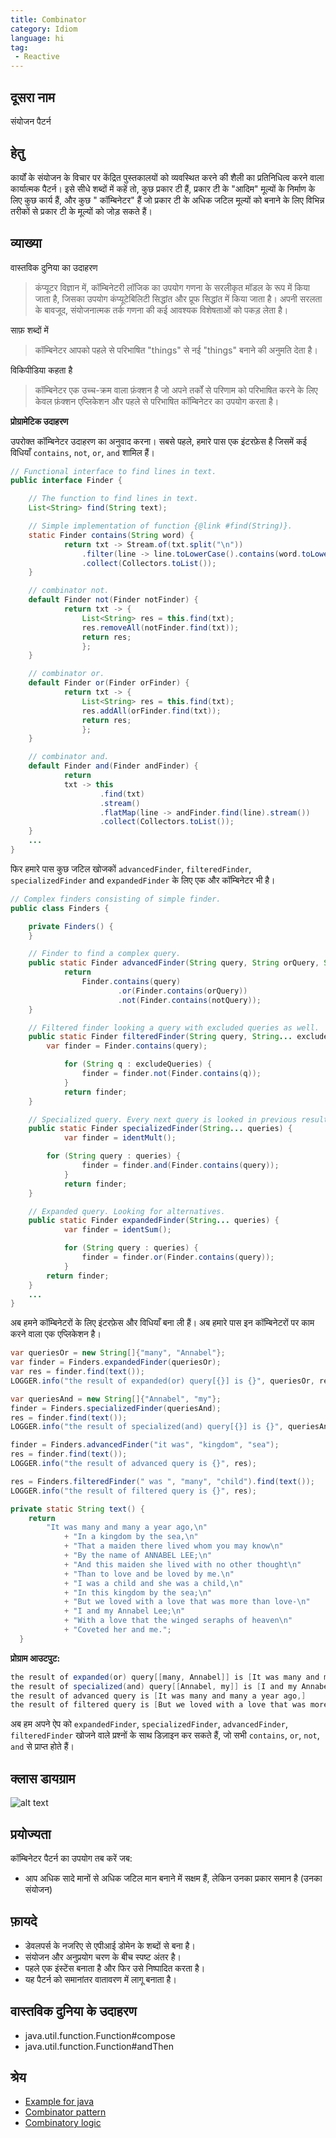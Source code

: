 ```yaml
---
title: Combinator
category: Idiom
language: hi
tag:
 - Reactive
---
```


## दूसरा नाम

संयोजन पैटर्न

## हेतु

कार्यों के संयोजन के विचार पर केंद्रित पुस्तकालयों को व्यवस्थित करने की शैली का प्रतिनिधित्व करने वाला कार्यात्मक
पैटर्न।
इसे सीधे शब्दों में कहें तो, कुछ प्रकार टी हैं, प्रकार टी के "आदिम" मूल्यों के निर्माण के लिए कुछ कार्य हैं, और कुछ "
कॉम्बिनेटर" हैं जो प्रकार टी के अधिक जटिल मूल्यों को बनाने के लिए विभिन्न तरीकों से प्रकार टी के मूल्यों को जोड़ सकते
हैं।

## व्याख्या

वास्तविक दुनिया का उदाहरण

> कंप्यूटर विज्ञान में, कॉम्बिनेटरी लॉजिक का उपयोग गणना के सरलीकृत मॉडल के रूप में किया जाता है, जिसका उपयोग
> कंप्यूटेबिलिटी सिद्धांत और प्रूफ सिद्धांत में किया जाता है। अपनी सरलता के बावजूद, संयोजनात्मक तर्क गणना की कई आवश्यक
> विशेषताओं को पकड़ लेता है।
>

साफ़ शब्दों में

> कॉम्बिनेटर आपको पहले से परिभाषित "things" से नई "things" बनाने की अनुमति देता है।
>

विकिपीडिया कहता है

> कॉम्बिनेटर एक उच्च-क्रम वाला फ़ंक्शन है जो अपने तर्कों से परिणाम को परिभाषित करने के लिए केवल फ़ंक्शन एप्लिकेशन और
> पहले से परिभाषित कॉम्बिनेटर का उपयोग करता है।
>

**प्रोग्रामेटिक उदाहरण**

उपरोक्त कॉम्बिनेटर उदाहरण का अनुवाद करना। सबसे पहले, हमारे पास एक इंटरफ़ेस है जिसमें कई विधियाँ `contains`, `not`, `or`,
`and` शामिल हैं।

```java
// Functional interface to find lines in text.
public interface Finder {

	// The function to find lines in text.
	List<String> find(String text);

	// Simple implementation of function {@link #find(String)}.
	static Finder contains(String word) {
    		return txt -> Stream.of(txt.split("\n"))
        		.filter(line -> line.toLowerCase().contains(word.toLowerCase()))
        		.collect(Collectors.toList());
  	}

	// combinator not.
	default Finder not(Finder notFinder) {
    		return txt -> {
      			List<String> res = this.find(txt);
      			res.removeAll(notFinder.find(txt));
      			return res;
    			};
  	}

	// combinator or.
	default Finder or(Finder orFinder) {
    		return txt -> {
      			List<String> res = this.find(txt);
      			res.addAll(orFinder.find(txt));
      			return res;
    			};
	}

	// combinator and.
	default Finder and(Finder andFinder) {
    		return
        	txt -> this
            		.find(txt)
            		.stream()
            		.flatMap(line -> andFinder.find(line).stream())
            		.collect(Collectors.toList());
  	}
	...
}
```

फिर हमारे पास कुछ जटिल खोजकों `advancedFinder`, `filteredFinder`, `specializedFinder` and `expandedFinder` के लिए एक और
कॉम्बिनेटर भी है।

```java
// Complex finders consisting of simple finder.
public class Finders {

	private Finders() {
  	}

	// Finder to find a complex query.
	public static Finder advancedFinder(String query, String orQuery, String notQuery) {
    		return
        		Finder.contains(query)
            			.or(Finder.contains(orQuery))
            			.not(Finder.contains(notQuery));
	}

	// Filtered finder looking a query with excluded queries as well.
	public static Finder filteredFinder(String query, String... excludeQueries) {
		var finder = Finder.contains(query);

    		for (String q : excludeQueries) {
      			finder = finder.not(Finder.contains(q));
    		}
    		return finder;
	}

	// Specialized query. Every next query is looked in previous result.
	public static Finder specializedFinder(String... queries) {
    		var finder = identMult();

		for (String query : queries) {
      			finder = finder.and(Finder.contains(query));
    		}
    		return finder;
  	}

	// Expanded query. Looking for alternatives.
	public static Finder expandedFinder(String... queries) {
    		var finder = identSum();

    		for (String query : queries) {
      			finder = finder.or(Finder.contains(query));
    		}
   		return finder;
  	}
	...
}
```

अब हमने कॉम्बिनेटरों के लिए इंटरफ़ेस और विधियाँ बना ली हैं। अब हमारे पास इन कॉम्बिनेटरों पर काम करने वाला एक एप्लिकेशन
है।

```java
var queriesOr = new String[]{"many", "Annabel"};
var finder = Finders.expandedFinder(queriesOr);
var res = finder.find(text());
LOGGER.info("the result of expanded(or) query[{}] is {}", queriesOr, res);

var queriesAnd = new String[]{"Annabel", "my"};
finder = Finders.specializedFinder(queriesAnd);
res = finder.find(text());
LOGGER.info("the result of specialized(and) query[{}] is {}", queriesAnd, res);

finder = Finders.advancedFinder("it was", "kingdom", "sea");
res = finder.find(text());
LOGGER.info("the result of advanced query is {}", res);

res = Finders.filteredFinder(" was ", "many", "child").find(text());
LOGGER.info("the result of filtered query is {}", res);

private static String text() {
    return
        "It was many and many a year ago,\n"
            + "In a kingdom by the sea,\n"
            + "That a maiden there lived whom you may know\n"
            + "By the name of ANNABEL LEE;\n"
            + "And this maiden she lived with no other thought\n"
            + "Than to love and be loved by me.\n"
            + "I was a child and she was a child,\n"
            + "In this kingdom by the sea;\n"
            + "But we loved with a love that was more than love-\n"
            + "I and my Annabel Lee;\n"
            + "With a love that the winged seraphs of heaven\n"
            + "Coveted her and me.";
  }
```

**प्रोग्राम आउटपुट:**

```java
the result of expanded(or) query[[many, Annabel]] is [It was many and many a year ago,, By the name of ANNABEL LEE;, I and my Annabel Lee;]
the result of specialized(and) query[[Annabel, my]] is [I and my Annabel Lee;]
the result of advanced query is [It was many and many a year ago,]
the result of filtered query is [But we loved with a love that was more than love-]
```

अब हम अपने ऐप को `expandedFinder`, `specializedFinder`, `advancedFinder`, `filteredFinder` खोजने वाले प्रश्नों के साथ
डिज़ाइन कर सकते हैं, जो सभी `contains`, `or`, `not`, `and` से प्राप्त होते हैं।

## क्लास डायग्राम

![alt text](../../../combinator/etc/combinator.urm.png "Combinator class diagram")

## प्रयोज्यता

कॉम्बिनेटर पैटर्न का उपयोग तब करें जब:

- आप अधिक सादे मानों से अधिक जटिल मान बनाने में सक्षम हैं, लेकिन उनका प्रकार समान है (उनका संयोजन)

## फ़ायदे

- डेवलपर्स के नजरिए से एपीआई डोमेन के शब्दों से बना है।
- संयोजन और अनुप्रयोग चरण के बीच स्पष्ट अंतर है।
- पहले एक इंस्टेंस बनाता है और फिर उसे निष्पादित करता है।
- यह पैटर्न को समानांतर वातावरण में लागू बनाता है।

## वास्तविक दुनिया के उदाहरण

- java.util.function.Function#compose
- java.util.function.Function#andThen

## श्रेय

- [Example for java](https://gtrefs.github.io/code/combinator-pattern/)
- [Combinator pattern](https://wiki.haskell.org/Combinator_pattern)
- [Combinatory logic](https://wiki.haskell.org/Combinatory_logic)
